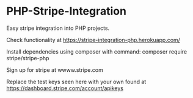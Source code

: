 # PHP-Stripe-Integration

Easy stripe integration into PHP projects. 

Check functionality at https://stripe-integration-php.herokuapp.com/

Install dependencies using composer with command: composer require stripe/stripe-php

Sign up for stripe at wwww.stripe.com

Replace the test keys seen here with your own found at https://dashboard.stripe.com/account/apikeys
